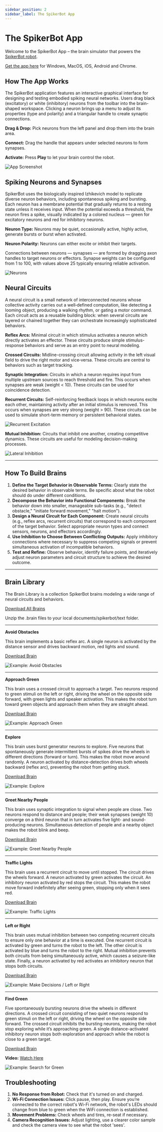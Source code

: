 ```yaml
---
sidebar_position: 2
sidebar_label: The SpikerBot App
---
```


# The SpikerBot App

Welcome to the SpikerBot App – the brain simulator that powers the [SpikerBot robot](https://docs.backyardbrains.com/Neuroengineering/Pre-Release/SpikerBot/).

[Get the app here](https://robot.backyardbrains.com) for Windows, MacOS, iOS, Android and Chrome.

## How The App Works

The SpikerBot application features an interactive graphical interface for designing and testing embodied spiking neural networks. Users drag black (excitatory) or white (inhibitory) neurons from the toolbar into the brain-shaped workspace. Clicking a neuron brings up a menu to adjust its properties (type and polarity) and a triangular handle to create synaptic connections.

**Drag & Drop:** Pick neurons from the left panel and drop them into the brain area.

**Connect:** Drag the handle that appears under selected neurons to form synapses.

**Activate:** Press **Play** to let your brain control the robot.

![App Screenshot](screenshot1.png)

## Spiking Neurons and Synapses

SpikerBot uses the biologically inspired Izhikevich model to replicate diverse neuron behaviors, including spontaneous spiking and bursting. Each neuron has a membrane potential that gradually returns to a resting state unless it receives input. When the potential exceeds a threshold, the neuron fires a spike, visually indicated by a colored nucleus — green for excitatory neurons and red for inhibitory neurons.

**Neuron Type:** Neurons may be quiet, occasionally active, highly active, generate bursts or burst when activated.

**Neuron Polarity:** Neurons can either excite or inhibit their targets.

Connections between neurons — synapses — are formed by dragging axon handles to target neurons or effectors. Synapse weights can be configured from 1 to 100, with values above 25 typically ensuring reliable activation.

![Neurons](neurons.png) 

## Neural Circuits

A neural circuit is a small network of interconnected neurons whose collective activity carries out a well‑defined computation, like detecting a looming object, producing a walking rhythm, or gating a motor command. Each circuit acts as a reusable building block: when several circuits are layered or chained together they can orchestrate increasingly sophisticated behaviors. 

**Reflex Arcs:** Minimal circuit in which stimulus activates a neuron which directly activates an effector. These circuits produce simple stimulus-response behaviors and serve as an entry point to neural modeling.

**Crossed Circuits:** Midline-crossing circuit allowing activity in the left visual field to drive the right motor and vice‑versa. These circuits are central to behaviors such as target tracking.

**Synaptic Integration:** Circuits in which a neuron requires input from multiple upstream sources to reach threshold and fire. This occurs when synapses are weak (weight < 10). These circuits can be used for coincidence detection.

**Recurrent Circuits:** Self-reinforcing feedback loops in which neurons excite each other, maintaining activity after an initial stimulus is removed. This occurs when synapses are very strong (weight > 90). These circuits can be used to simulate short-term memory or persistent behavioral states.

![Recurrent Excitation](circuit1.png)

**Mutual Inhibition:** Circuits that inhibit one another, creating competitive dynamics. These circuits are useful for modeling decision-making processes.

![Lateral Inhibition](circuit2.png)

---

## How To Build Brains

1. **Define the Target Behavior in Observable Terms:** Clearly state the desired behavior in observable terms. Be specific about what the robot should do under different conditions.
2. **Decompose the Behavior into Functional Components:** Break the behavior down into smaller, manageable sub-tasks (e.g., "detect obstacle," "initiate forward movement," "halt motion").
3. **Design a Neural Circuit for Each Component:** Create neural circuits (e.g., reflex arcs, recurrent circuits) that correspond to each component of the target behavior. Select appropriate neuron types and connect sensors, neurons, and effectors accordingly.
4. **Use Inhibition to Choose Between Conflicting Outputs:** Apply inhibitory connections where necessary to suppress competing signals or prevent simultaneous activation of incompatible behaviors.
5. **Test and Refine:** Observe behavior, identify failure points, and iteratively adjust neuron parameters and circuit structure to achieve the desired outcome.

---

## Brain Library

The Brain Library is a collection SpikerBot brains modeling a wide range of neural circuits and behaviors.

[Download All Brains](/brains/AllBrains.zip)

Unzip the .brain files to your local documents/spikerbot/text folder.

---

**Avoid Obstacles**

This brain implements a basic reflex arc. A single neuron is activated by the distance sensor and drives backward motion, red lights and sound.

[Download Brain](/brains/AvoidObstacles@@@@@@1741355891776312.zip)

![Example: Avoid Obstacles](brain1.png)

---

**Approach Green**

This brain uses a crossed circuit to approach a target. Two neurons respond to green stimuli on the left or right, driving the wheel on the opposite side forward, with green lights and speaker activation. This makes the robot turn toward green objects and approach them when they are straight ahead.

[Download Brain](/brains/ApproachGreen@@@@@@1745258760359229.zip)

![Example: Approach Green](brain2.png)  

---

**Explore**

This brain uses burst generator neurons to explore. Five neurons that spontaneously generate intermittent bursts of spikes drive the wheels in different directions (forward or turn). This makes the robot move around randomly. A neuron activated by distance-detection drives both wheels backward (reflex arc), preventing the robot from getting stuck.

[Download Brain](/brains/Explore@@@@@@1741374617065859.zip)

![Example: Explore](brain3.png)

---

**Greet Nearby People**

This brain uses synaptic integration to signal when people are close. Two neurons respond to distance and people; their weak synapses (weight 10) converge on a third neuron that in turn activates five light- and sound-producing neurons. Simultaneous detection of people and a nearby object makes the robot blink and beep.

[Download Brain](/brains/GreetNearbyPeople@@@@@@1745258931213783.zip)

![Example: Greet Nearby People](brain4.png)  

---

**Traffic Lights**

This brain uses a recurrent circuit to move until stopped. The circuit drives the wheels forward. A neuron activated by green activates the circuit. An inhibitory neuron activated by red stops the circuit. This makes the robot move forward indefinitely after seeing green, stopping only when it sees red.

[Download Brain](/brains/TrafficLigthts@@@@@@1745278802895935.zip)

![Example: Traffic Lights](brain5.png)  

---

**Left or Right**

This brain uses mutual inhibition between two competing recurrent circuits to ensure only one behavior at a time is executed. One recurrent circuit is activated by green and turns the robot to the left. The other circuit is activated by blue and turns the robot to the right. Mutual inhibition prevents both circuits from being simultaneously active, which causes a seizure-like state. Finally, a neuron activated by red activates an inhibitory neuron that stops both circuits.

[Download Brain](/brains/LeftOrRight@@@@@@1745281004343835.zip)

![Example: Make Decisions / Left or Right](brain6.png)  

---

**Find Green** 

Five spontaneously bursting neurons drive the wheels in different directions. A crossed circuit consisting of two quiet neurons respond to green stimuli on the left or right, driving the wheel on the opposite side forward. The crossed circuit inhibits the bursting neurons, making the robot stop exploring while it’s approaching green. A single distance-activated inhibitory neuron stops both exploration and approach while the robot is close to a green target.

[Download Brain](/brains/FindGreen@@@@@@1745279789457094.zip)

**Video:** [Watch Here](https://youtu.be/RObP80CZoho)

![Example: Search for Green](brain7.png)

## Troubleshooting ##

1. **No Response from Robot:** Check that it's turned on and charged.
2. **Wi-Fi Connection Issues:** Click pause, then play. Ensure you’re connected to the correct robot's Wi-Fi network, the robot's LEDs should change from blue to green when the WiFi connection is established.
3. **Movement Problems:** Check wheels and tires, re-seat if necessary.
4. **Camera Recognition Issues:** Adjust lighting, use a clearer color sample and check the camera view to see what the robot 'sees'.